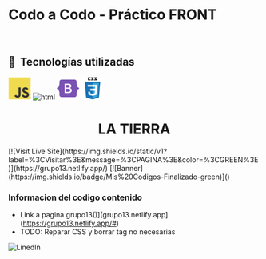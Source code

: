 # Codo a Codo - Práctico FRONT

<br>  

<h2> 🚀 &nbsp;Tecnologías utilizadas</h2>
<p align="left">

<img src="https://raw.githubusercontent.com/devicons/devicon/master/icons/javascript/javascript-original.svg" alt="javascript" width="45" height="45" />
<img src="https://cdn.jsdelivr.net/gh/devicons/devicon/icons/html5/html5-original.svg" alt="html" width="45" height="45"/>
<img src="https://raw.githubusercontent.com/devicons/devicon/master/icons/bootstrap/bootstrap-plain.svg" alt="bootstrap" width="45" height="45" />
<img src="https://raw.githubusercontent.com/devicons/devicon/master/icons/css3/css3-original-wordmark.svg" alt="css3" width="45" height="45" />


<h1 align="center">
    LA TIERRA
</h1>
[![Visit Live Site](https://img.shields.io/static/v1?label=%3CVisitar%3E&message=%3CPAGINA%3E&color=%3CGREEN%3E)](https://grupo13.netlify.app/)
[![Banner](https://img.shields.io/badge/Mis%20Codigos-Finalizado-green)]()

### Informacion del codigo contenido
- Link a pagina grupo13()](grupo13.netlify.app](https://grupo13.netlify.app/#)
- TODO: Reparar CSS y borrar tag no necesarias


![LinedIn](https://logodownload.org/wp-content/uploads/2019/03/linkedin-logo-6.png)
